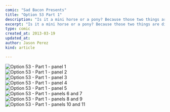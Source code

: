 ```yaml
---
comic: "Sad Bacon Presents"
title: "Option 53 Part 1"
description: "Is it a mini horse or a pony? Because those two things are different."
excerpt: "Is it a mini horse or a pony? Because those two things are different."
type: comic
created_at: 2013-03-19
updated_at:
author: Jason Perez
kind: article

---
```


<div class="container comic">
	<div class="eight columns comic-panels">
		<img src="/images/option-53-part-1-panel-01.png" alt="Option 53 - Part 1 - panel 1">
	</div>
	<div class="eight columns comic-panels">
		<img src="/images/option-53-part-1-panel-02.png" alt="Option 53 - Part 1 - panel 2">
	</div>
</div>

<div class="container comic">
	<div class="eight columns comic-panels">
		<img src="/images/option-53-part-1-panel-03.png" alt="Option 53 - Part 1 - panel 3">
	</div>
	<div class="eight columns comic-panels">
		<img src="/images/option-53-part-1-panel-04.png" alt="Option 53 - Part 1 - panel 4">
	</div>
</div>

<div class="container comic">
	<div class="eight columns comic-panels">
		<img src="/images/option-53-part-1-panel-05.png" alt="Option 53 - Part 1 - panel 5">
	</div>
	<div class="eight columns comic-panels">
		<img src="/images/option-53-part-1-panel-06-07.png" alt="Option 53 - Part 1 - panels 6 and 7">
	</div>
</div>

<div class="container comic">
	<div class="eight columns comic-panels">
		<img src="/images/option-53-part-1-panel-08-09.png" alt="Option 53 - Part 1 - panels 8 and 9">
	</div>
	<div class="eight columns comic-panels">
		<img src="/images/option-53-part-1-panel-10-11.png" alt="Option 53 - Part 1 - panels 10 and 11">
	</div>
</div>



